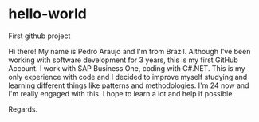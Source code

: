 # hello-world
First github project

Hi there! My name is Pedro Araujo and I'm from Brazil. Although I've been working with software development for 3 years, this is my first GitHub Account.
I work with SAP Business One, coding with C#.NET. This is my only experience with code and I decided to improve myself studying and learning different things like patterns and methodologies.
I'm 24 now and I'm really engaged with this. I hope to learn a lot and help if possible.

Regards.
